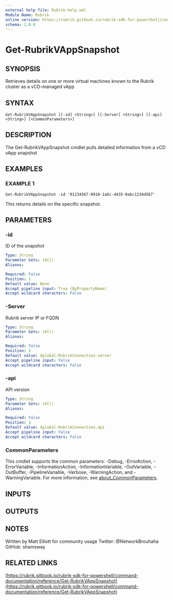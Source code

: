 ```yaml
---
external help file: Rubrik-help.xml
Module Name: Rubrik
online version: https://rubrik.gitbook.io/rubrik-sdk-for-powershell/command-documentation/reference/Get-RubrikVAppSnapshot
schema: 2.0.0
---
```


# Get-RubrikVAppSnapshot

## SYNOPSIS
Retrieves details on one or more virtual machines known to the Rubrik cluster as a vCD-managed vApp

## SYNTAX

```
Get-RubrikVAppSnapshot [[-id] <String>] [[-Server] <String>] [[-api] <String>] [<CommonParameters>]
```

## DESCRIPTION
The Get-RubrikVAppSnapshot cmdlet pulls detailed information from a vCD vApp snapshot

## EXAMPLES

### EXAMPLE 1
```
Get-RubrikVAppSnapshot -id '01234567-8910-1abc-d435-0abc1234d567'
```

This returns details on the specific snapshot.

## PARAMETERS

### -id
ID of the snapshot

```yaml
Type: String
Parameter Sets: (All)
Aliases:

Required: False
Position: 1
Default value: None
Accept pipeline input: True (ByPropertyName)
Accept wildcard characters: False
```

### -Server
Rubrik server IP or FQDN

```yaml
Type: String
Parameter Sets: (All)
Aliases:

Required: False
Position: 2
Default value: $global:RubrikConnection.server
Accept pipeline input: False
Accept wildcard characters: False
```

### -api
API version

```yaml
Type: String
Parameter Sets: (All)
Aliases:

Required: False
Position: 3
Default value: $global:RubrikConnection.api
Accept pipeline input: False
Accept wildcard characters: False
```

### CommonParameters
This cmdlet supports the common parameters: -Debug, -ErrorAction, -ErrorVariable, -InformationAction, -InformationVariable, -OutVariable, -OutBuffer, -PipelineVariable, -Verbose, -WarningAction, and -WarningVariable. For more information, see [about_CommonParameters](http://go.microsoft.com/fwlink/?LinkID=113216).

## INPUTS

## OUTPUTS

## NOTES
Written by Matt Elliott for community usage
Twitter: @NetworkBrouhaha
GitHub: shamsway

## RELATED LINKS

[https://rubrik.gitbook.io/rubrik-sdk-for-powershell/command-documentation/reference/Get-RubrikVAppSnapshot](https://rubrik.gitbook.io/rubrik-sdk-for-powershell/command-documentation/reference/Get-RubrikVAppSnapshot)

